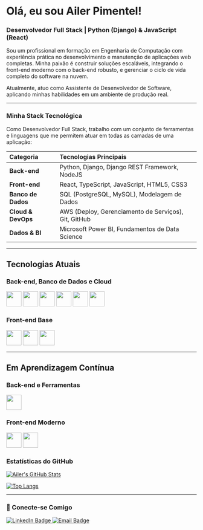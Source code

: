 # Olá, eu sou Ailer Pimentel! 

### Desenvolvedor Full Stack | Python (Django) & JavaScript (React)

Sou um profissional em formação em Engenharia de Computação com experiência prática no desenvolvimento e manutenção de aplicações web completas. Minha paixão é construir soluções escaláveis, integrando o front-end moderno com o back-end robusto, e gerenciar o ciclo de vida completo do software na nuvem.

Atualmente, atuo como Assistente de Desenvolvedor de Software, aplicando minhas habilidades em um ambiente de produção real.

---
###  Minha Stack Tecnológica

Como Desenvolvedor Full Stack, trabalho com um conjunto de ferramentas e linguagens que me permitem atuar em todas as camadas de uma aplicação:

| Categoria | Tecnologias Principais |
| :--- | :--- |
| **Back-end** | Python, Django, Django REST Framework, NodeJS |
| **Front-end** | React, TypeScript, JavaScript, HTML5, CSS3 |
| **Banco de Dados** | SQL (PostgreSQL, MySQL), Modelagem de Dados |
| **Cloud & DevOps** | AWS (Deploy, Gerenciamento de Serviços), Git, GitHub |
| **Dados & BI** | Microsoft Power BI, Fundamentos de Data Science |

---

##  Tecnologias Atuais

### Back-end, Banco de Dados e Cloud

<p align="left">
  <!-- Back-end -->
  <img src="https://cdn.jsdelivr.net/gh/devicons/devicon/icons/python/python-original.svg" width="40" height="40"/>
  <img src="https://cdn.jsdelivr.net/gh/devicons/devicon/icons/django/django-plain.svg" width="40" height="40"/> 
  <img src="https://cdn.jsdelivr.net/gh/devicons/devicon@latest/icons/poetry/poetry-original.svg" width="40" height="40" />
  <!-- Banco de Dados -->
  <img src="https://cdn.jsdelivr.net/gh/devicons/devicon@latest/icons/postgresql/postgresql-original.svg" width="40" height="40" />
  <!-- Cloud/DevOps -->
  <img src="https://cdn.jsdelivr.net/gh/devicons/devicon/icons/git/git-original.svg" width="40" height="40"/>
  <img src="https://cdn.jsdelivr.net/gh/devicons/devicon@latest/icons/amazonwebservices/amazonwebservices-original-wordmark.svg"  width="40" height="40"/>
</p>

### Front-end Base

<p align="left">
  <!-- Front-end Base -->
  <img src="https://cdn.jsdelivr.net/gh/devicons/devicon@latest/icons/javascript/javascript-original.svg"  width="40" height="40"/>
  <img src="https://cdn.jsdelivr.net/gh/devicons/devicon@latest/icons/html5/html5-original.svg" width="40" height="40"/>
  <img src="https://cdn.jsdelivr.net/gh/devicons/devicon@latest/icons/css3/css3-original.svg" width="40" height="40"/>
</p>

---

##  Em Aprendizagem Contínua

### Back-end e Ferramentas

<p align="left">
  <!-- Back-end -->
  <img src="https://cdn.jsdelivr.net/gh/devicons/devicon@latest/icons/nodejs/nodejs-plain-wordmark.svg" width="40" height="40"/>
</p>

### Front-end Moderno

<p align="left">
  <!-- Front-end -->
  <img src="https://cdn.jsdelivr.net/gh/devicons/devicon@latest/icons/react/react-original-wordmark.svg"  width="40" height="40"/>
  <img src="https://cdn.jsdelivr.net/gh/devicons/devicon@latest/icons/typescript/typescript-plain.svg" width="40" height="40"/>
</p>



### Estatísticas do GitHub
<!-- O serviço 'github-readme-stats' irá gerar as imagens dinamicamente. -->

<!-- 1. BADGE DE ESTATÍSTICAS GERAIS (Escondendo o círculo de linguagem) -->
[![Ailer's GitHub Stats](https://github-readme-stats.vercel.app/api?username=Ailer20&show_icons=true&theme=radical&hide=language )](https://github.com/anuraghazra/github-readme-stats )

<!-- 2. BADGE DE LINGUAGENS MAIS USADAS (Com a exclusão de C, C++ e Cython) -->
[![Top Langs](https://github-readme-stats.vercel.app/api/top-langs/?username=Ailer20&layout=compact&theme=radical&exclude_langs=C,C++,Cython )](https://github.com/anuraghazra/github-readme-stats )


---
### 🤝 Conecte-se Comigo

<p align="left">
  <!-- LinkedIn Badge -->
  <a href="https://www.linkedin.com/in/ailer-pimentel-74534a2a6/" target="_blank">
    <img src="https://img.shields.io/badge/-LinkedIn-0077B5?style=for-the-badge&logo=linkedin&logoColor=white" alt="LinkedIn Badge">
  </a>
  <!-- Email Badge -->
  <a href="mailto:ailer.pimentel.work@gmail.com">
    <img src="https://img.shields.io/badge/-Email-D14836?style=for-the-badge&logo=gmail&logoColor=white" alt="Email Badge">
  </a>
</p>

